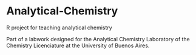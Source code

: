 # Analytical-Chemistry
R project for teaching analytical chemistry

Part of a labwork designed for the Analytical Chemistry Laboratory of the Chemistry Licenciature at the University of Buenos Aires.
